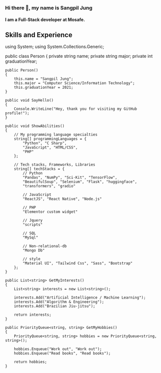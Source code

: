 ### Hi there 👋, my name is Sangpil Jung
#### I am a Full-Stack developer at Mosafe.

## Skills and Experience 

using System;
using System.Collections.Generic;

public class Person
{
    private string name;
    private string major;
    private int graduationYear;

    public Person()
    {
        this.name = "Sangpil Jung";
        this.major = "Computer Science/Information Technology";
        this.graduationYear = 2021;
    }

    public void SayHello()
    {
        Console.WriteLine("Hey, thank you for visiting my GitHub profile!");
    }

    public void ShowAbilities()
    {
        // My programming language specialties
        string[] programmingLanguages = {
            "Python", "C Sharp",
            "JavaScript", "HTML/CSS", 
            "PHP"
        };

        // Tech stacks, Frameworks, Libraries
        string[] techStacks = {
            // Python
            "Pandas", "NumPy", "Sci-Kit", "TensorFlow",
            "BeautifulSoup", "Selenium", "Flask", "huggingface",
            "transformers", "gradio"
            
            // JavaScript
            "ReactJS", "React Native", "Node.js"
            
            // PHP
            "Elementor custom widget"

            // Jquery
            "scripts"
            
            // SQL
            "MySql" 
            
            // Non-relational-db
            "Mongo Db"

            // style
            "Material UI", "Tailwind Css", "Sass", "Bootstrap"
        };
    }

    public List<string> GetMyInterests()
    {
        List<string> interests = new List<string>();

        interests.Add("Artificial Intelligence / Machine Learning");
        interests.Add("Algorithm & Engineering");
        interests.Add("Brazilian Jiu-jitsu");

        return interests;
    }

    public PriorityQueue<string, string> GetMyHobbies()
    {
        PriorityQueue<string, string> hobbies = new PriorityQueue<string, string>();

        hobbies.Enqueue("Work out", "Work out");
        hobbies.Enqueue("Read books", "Read books");

        return hobbies;
    }








